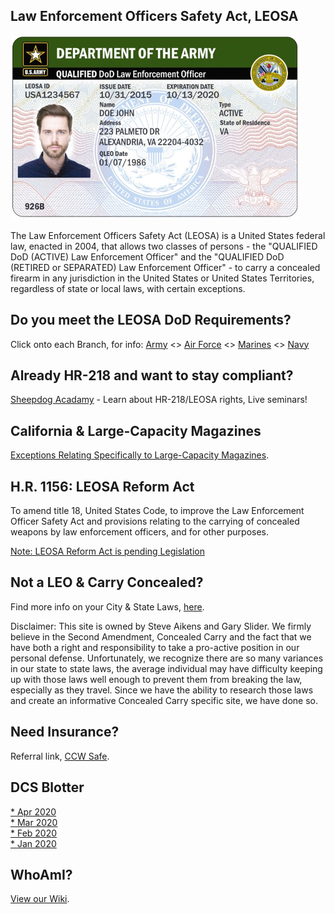 ## Law Enforcement Officers Safety Act, LEOSA
<link rel="shortcut icon" type="image/x-icon" href="favicon.ico" />

<img src="army.png">
<!-- <img src="army.png"> -->

The Law Enforcement Officers Safety Act (LEOSA) is a United States federal law, enacted in 2004, that allows two classes of persons - the "QUALIFIED DoD (ACTIVE) Law Enforcement Officer" and the "QUALIFIED DoD (RETIRED or SEPARATED) Law Enforcement Officer" - to carry a concealed firearm in any jurisdiction in the United States or United States Territories, regardless of state or local laws, with certain exceptions.

## Do you meet the LEOSA DoD Requirements?
Click onto each Branch, for info: <a href="https://leosaarmy.com/" target="_blank">Army</a> <> <a href="https://leosaairforce.com/" target="_blank">Air Force</a> <> <a href="https://usmcleosa.com/" target="_blank">Marines</a> <> <a href="https://leosanavy.com/" target="_blank">Navy</a>

## Already HR-218 and want to stay compliant?

<a href="https://www.sheepdogacademy.com/" target="_blank">Sheepdog Acadamy</a> - Learn about HR-218/LEOSA rights, Live seminars!

## California & Large-Capacity Magazines

<a href="https://github.com/masoncloud/Mason.MP/blob/master/PEN_32400.pdf" target="_blank">Exceptions Relating Specifically to Large-Capacity Magazines</a>.

## H.R. 1156: LEOSA Reform Act

To amend title 18, United States Code, to improve the Law Enforcement Officer Safety Act and provisions relating to the carrying of concealed weapons by law enforcement officers, and for other purposes. <br>

<a href="https://www.govtrack.us/congress/bills/116/hr1156" target="_blank">Note: LEOSA Reform Act is pending Legislation</a>

## Not a LEO & Carry Concealed?

Find more info on your City & State Laws, <a href="http://www.handgunlaw.us/" target="_blank">here</a>.

Disclaimer: This site is owned by Steve Aikens and Gary Slider. We firmly believe in the Second Amendment, Concealed Carry and the fact that we have both a right and responsibility to take a pro-active position in our personal defense. Unfortunately, we recognize there are so many variances in our state to state laws, the average individual may have difficulty keeping up with those laws well enough to prevent them from breaking the law, especially as they travel. Since we have the ability to research those laws and create an informative Concealed Carry specific site, we have done so.

## Need Insurance?
Referral link, <a href="https://ccwsafe.com/ref/C47612099" target="_blank">CCW Safe</a>.

## DCS Blotter

<a href="https://github.com/masoncloud/Mason.MP/blob/master/April_2020.pdf" target="_blank">* Apr 2020</a><br>
<a href="https://github.com/masoncloud/Mason.MP/blob/master/March_2020.pdf" target="_blank">* Mar 2020</a><br>
<a href="https://github.com/masoncloud/Mason.MP/blob/master/February_2020.pdf" target="_blank">* Feb 2020</a><br>
<a href="https://github.com/masoncloud/Mason.MP/blob/master/January_2020.pdf" target="_blank">* Jan 2020</a>

## WhoAmI?
<a href="https://github.com/masoncloud/Mason.MP/wiki/" target="_blank">View our Wiki</a>.

<!-- <img src="example_image_here.jpg"> -->
